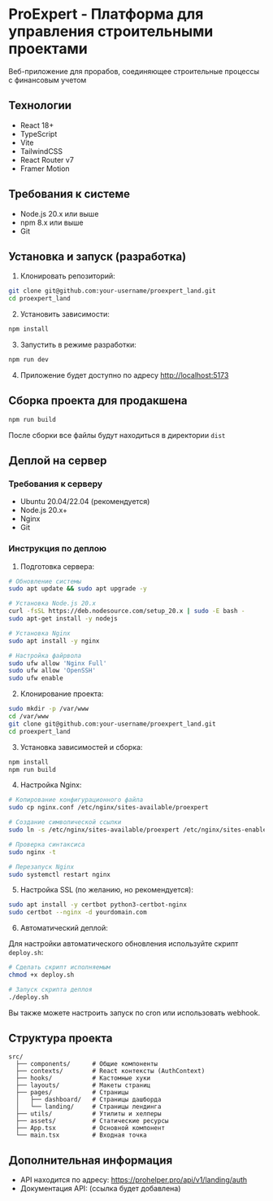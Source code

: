 # ProExpert - Платформа для управления строительными проектами

Веб-приложение для прорабов, соединяющее строительные процессы с финансовым учетом

## Технологии

- React 18+
- TypeScript
- Vite
- TailwindCSS
- React Router v7
- Framer Motion

## Требования к системе

- Node.js 20.x или выше
- npm 8.x или выше
- Git

## Установка и запуск (разработка)

1. Клонировать репозиторий:

```bash
git clone git@github.com:your-username/proexpert_land.git
cd proexpert_land
```

2. Установить зависимости:

```bash
npm install
```

3. Запустить в режиме разработки:

```bash
npm run dev
```

4. Приложение будет доступно по адресу [http://localhost:5173](http://localhost:5173)

## Сборка проекта для продакшена

```bash
npm run build
```

После сборки все файлы будут находиться в директории `dist`

## Деплой на сервер

### Требования к серверу

- Ubuntu 20.04/22.04 (рекомендуется)
- Node.js 20.x+
- Nginx
- Git

### Инструкция по деплою

1. Подготовка сервера:

```bash
# Обновление системы
sudo apt update && sudo apt upgrade -y

# Установка Node.js 20.x
curl -fsSL https://deb.nodesource.com/setup_20.x | sudo -E bash -
sudo apt-get install -y nodejs

# Установка Nginx
sudo apt install -y nginx

# Настройка файрвола
sudo ufw allow 'Nginx Full'
sudo ufw allow 'OpenSSH'
sudo ufw enable
```

2. Клонирование проекта:

```bash
sudo mkdir -p /var/www
cd /var/www
git clone git@github.com:your-username/proexpert_land.git
cd proexpert_land
```

3. Установка зависимостей и сборка:

```bash
npm install
npm run build
```

4. Настройка Nginx:

```bash
# Копирование конфигурационного файла
sudo cp nginx.conf /etc/nginx/sites-available/proexpert

# Создание символической ссылки
sudo ln -s /etc/nginx/sites-available/proexpert /etc/nginx/sites-enabled/

# Проверка синтаксиса
sudo nginx -t

# Перезапуск Nginx
sudo systemctl restart nginx
```

5. Настройка SSL (по желанию, но рекомендуется):

```bash
sudo apt install -y certbot python3-certbot-nginx
sudo certbot --nginx -d yourdomain.com
```

6. Автоматический деплой:

Для настройки автоматического обновления используйте скрипт `deploy.sh`:

```bash
# Сделать скрипт исполняемым
chmod +x deploy.sh

# Запуск скрипта деплоя
./deploy.sh
```

Вы также можете настроить запуск по cron или использовать webhook.

## Структура проекта

```
src/
  ├── components/      # Общие компоненты
  ├── contexts/        # React контексты (AuthContext)
  ├── hooks/           # Кастомные хуки
  ├── layouts/         # Макеты страниц
  ├── pages/           # Страницы
  │   ├── dashboard/   # Страницы дашборда
  │   └── landing/     # Страницы лендинга
  ├── utils/           # Утилиты и хелперы
  ├── assets/          # Статические ресурсы
  ├── App.tsx          # Основной компонент
  └── main.tsx         # Входная точка
```

## Дополнительная информация

- API находится по адресу: https://prohelper.pro/api/v1/landing/auth
- Документация API: (ссылка будет добавлена) 